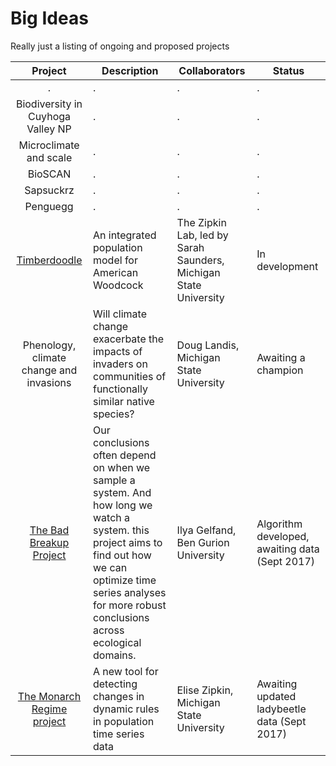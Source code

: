 # Big Ideas
Really just a listing of ongoing and proposed projects

| Project       |Description         | Collaborators | Status|
|:-------------:|-------------| -----| -----|
|.      | . | . |. |
|Biodiversity in Cuyhoga Valley NP     | . | . |. |
|Microclimate and scale      | . | . |. |
|BioSCAN     | . | . |. |
|Sapsuckrz     | . | . |. |
|Penguegg      | . | . |. |
|[Timberdoodle](https://github.com/zipkinlab/timberdoodle)   | An integrated population model for American Woodcock| The Zipkin Lab, led by Sarah Saunders, Michigan State University |In development|
|Phenology, climate change and invasions     | Will climate change exacerbate the impacts of invaders on communities of functionally similar native species? | Doug Landis, Michigan State University | Awaiting a champion |
|[The Bad Breakup Project](https://github.com/cbahlai/bad_breakup)    |Our conclusions often depend on when we sample a system. And how long we watch a system. this project aims to find out how we can optimize time series analyses for more robust conclusions across ecological domains. | Ilya Gelfand, Ben Gurion University | Algorithm developed, awaiting data (Sept 2017) |
|[The Monarch Regime project](https://github.com/cbahlai/monarch_regime)      | A new tool for detecting changes in dynamic rules in population time series data | Elise Zipkin, Michigan State University | Awaiting updated ladybeetle data (Sept 2017)|
